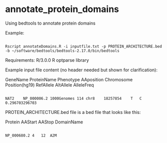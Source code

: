 # annotate_protein_domains
Using bedtools to annotate protein domains

Example:

<code bash>
Rscript annotateDomains.R -i inputfile.txt -p PROTEIN_ARCHITECTURE.bed -b ~/software/bedtools/bedtools-2.17.0/bin/bedtools
</code>

Requirements:
R/3.0.0
R optparse library

Example input file content (no header needed but shown for clarification):

GeneName  ProteinName Phenotype AAposition  Chromosome  Position(hg19)  RefAllele AltAllele AlleleFreq

<code bash>
NAT2	NP_000006.2	1000Genomes	114	chr8	18257854	T	C	0.296703296703
</code>

PROTEIN_ARCHITECTURE.bed file is a bed file that looks like this:

Protein AAStart AAStop  DomainName

<code bash>
NP_000680.2	4	12	A2M
</code>



